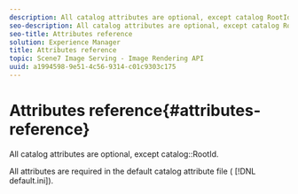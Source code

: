 ```yaml
---
description: All catalog attributes are optional, except catalog RootId.
seo-description: All catalog attributes are optional, except catalog RootId.
seo-title: Attributes reference
solution: Experience Manager
title: Attributes reference
topic: Scene7 Image Serving - Image Rendering API
uuid: a1994598-9e51-4c56-9314-c01c9303c175
---
```


# Attributes reference{#attributes-reference}

All catalog attributes are optional, except catalog::RootId.

 All attributes are required in the default catalog attribute file ( [!DNL default.ini]). 
